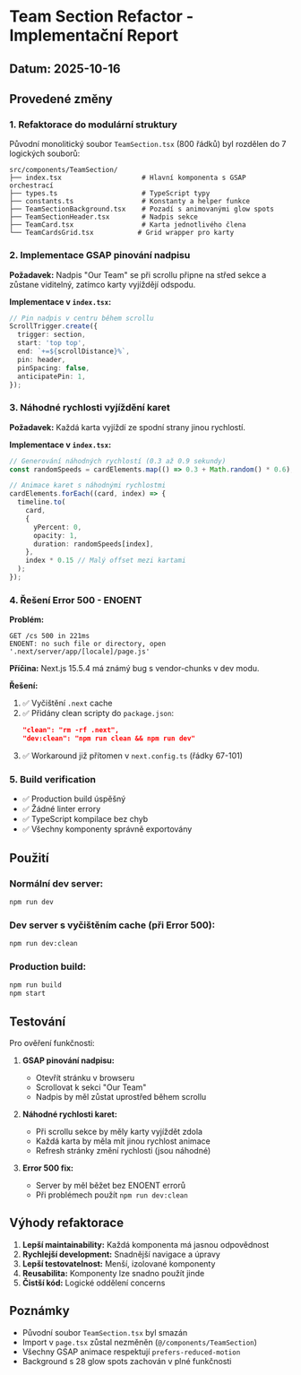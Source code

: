# Team Section Refactor - Implementační Report

## Datum: 2025-10-16

## Provedené změny

### 1. Refaktorace do modulární struktury

Původní monolitický soubor `TeamSection.tsx` (800 řádků) byl rozdělen do 7 logických souborů:

```
src/components/TeamSection/
├── index.tsx                    # Hlavní komponenta s GSAP orchestrací
├── types.ts                     # TypeScript typy
├── constants.ts                 # Konstanty a helper funkce
├── TeamSectionBackground.tsx    # Pozadí s animovanými glow spots
├── TeamSectionHeader.tsx        # Nadpis sekce
├── TeamCard.tsx                 # Karta jednotlivého člena
└── TeamCardsGrid.tsx           # Grid wrapper pro karty
```

### 2. Implementace GSAP pinování nadpisu

**Požadavek:** Nadpis "Our Team" se při scrollu připne na střed sekce a zůstane viditelný, zatímco karty vyjíždějí odspodu.

**Implementace v `index.tsx`:**
```typescript
// Pin nadpis v centru během scrollu
ScrollTrigger.create({
  trigger: section,
  start: 'top top',
  end: `+=${scrollDistance}%`,
  pin: header,
  pinSpacing: false,
  anticipatePin: 1,
});
```

### 3. Náhodné rychlosti vyjíždění karet

**Požadavek:** Každá karta vyjíždí ze spodní strany jinou rychlostí.

**Implementace v `index.tsx`:**
```typescript
// Generování náhodných rychlostí (0.3 až 0.9 sekundy)
const randomSpeeds = cardElements.map(() => 0.3 + Math.random() * 0.6);

// Animace karet s náhodnými rychlostmi
cardElements.forEach((card, index) => {
  timeline.to(
    card,
    {
      yPercent: 0,
      opacity: 1,
      duration: randomSpeeds[index],
    },
    index * 0.15 // Malý offset mezi kartami
  );
});
```

### 4. Řešení Error 500 - ENOENT

**Problém:** 
```
GET /cs 500 in 221ms
ENOENT: no such file or directory, open '.next/server/app/[locale]/page.js'
```

**Příčina:** Next.js 15.5.4 má známý bug s vendor-chunks v dev modu.

**Řešení:**
1. ✅ Vyčištění `.next` cache
2. ✅ Přidány clean scripty do `package.json`:
   ```json
   "clean": "rm -rf .next",
   "dev:clean": "npm run clean && npm run dev"
   ```
3. ✅ Workaround již přítomen v `next.config.ts` (řádky 67-101)

### 5. Build verification

- ✅ Production build úspěšný
- ✅ Žádné linter errory
- ✅ TypeScript kompilace bez chyb
- ✅ Všechny komponenty správně exportovány

## Použití

### Normální dev server:
```bash
npm run dev
```

### Dev server s vyčištěním cache (při Error 500):
```bash
npm run dev:clean
```

### Production build:
```bash
npm run build
npm start
```

## Testování

Pro ověření funkčnosti:

1. **GSAP pinování nadpisu:**
   - Otevřít stránku v browseru
   - Scrollovat k sekci "Our Team"
   - Nadpis by měl zůstat uprostřed během scrollu

2. **Náhodné rychlosti karet:**
   - Při scrollu sekce by měly karty vyjíždět zdola
   - Každá karta by měla mít jinou rychlost animace
   - Refresh stránky změní rychlosti (jsou náhodné)

3. **Error 500 fix:**
   - Server by měl běžet bez ENOENT errorů
   - Při problémech použít `npm run dev:clean`

## Výhody refaktorace

1. **Lepší maintainability:** Každá komponenta má jasnou odpovědnost
2. **Rychlejší development:** Snadnější navigace a úpravy
3. **Lepší testovatelnost:** Menší, izolované komponenty
4. **Reusabilita:** Komponenty lze snadno použít jinde
5. **Čistší kód:** Logické oddělení concerns

## Poznámky

- Původní soubor `TeamSection.tsx` byl smazán
- Import v `page.tsx` zůstal nezměněn (`@/components/TeamSection`)
- Všechny GSAP animace respektují `prefers-reduced-motion`
- Background s 28 glow spots zachován v plné funkčnosti

